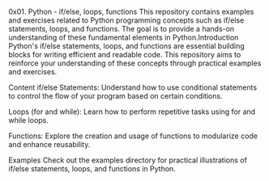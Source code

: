 0x01. Python - if/else, loops, functions
This repository contains examples and exercises related to Python programming concepts such as if/else statements, loops, and functions. The goal is to provide a hands-on understanding of these fundamental elements in Python.Introduction
Python's if/else statements, loops, and functions are essential building blocks for writing efficient and readable code. This repository aims to reinforce your understanding of these concepts through practical examples and exercises.

Content
if/else Statements: Understand how to use conditional statements to control the flow of your program based on certain conditions.

Loops (for and while): Learn how to perform repetitive tasks using for and while loops.

Functions: Explore the creation and usage of functions to modularize code and enhance reusability.

Examples
Check out the examples directory for practical illustrations of if/else statements, loops, and functions in Python.


